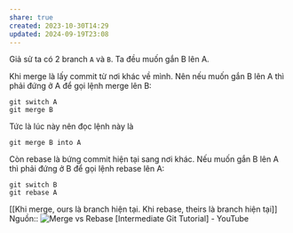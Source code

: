 ```yaml
---
share: true
created: 2023-10-30T14:29
updated: 2024-09-19T23:08
---
```

Giả sử ta có 2 branch `A` và `B`. Ta đều muốn gắn B lên A.

Khi merge là lấy commit từ nơi khác về mình. Nên nếu muốn gắn B lên A thì phải đứng ở A để gọi lệnh merge lên B:
```
git switch A
git merge B
```
Tức là lúc này nên đọc lệnh này là
```
git merge B into A
```

Còn rebase là bứng commit hiện tại sang nơi khác. Nếu muốn gắn B lên A thì phải đứng ở B để gọi lệnh rebase lên A:
```
git switch B
git rebase A
```

[[Khi merge, ours là branch hiện tại. Khi rebase, theirs là branch hiện tại]]
Nguồn:: ![Merge vs Rebase \[Intermediate Git Tutorial\] - YouTube](https://youtu.be/xot40u-_1FI?si=NZpW5vl5Fq-WtjJL)